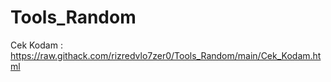 # Tools_Random

Cek Kodam :
https://raw.githack.com/rizredvlo7zer0/Tools_Random/main/Cek_Kodam.html
